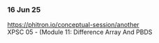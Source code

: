 ### 16 Jun 25  
https://phitron.io/conceptual-session/another  
XPSC 05 - (Module 11: Difference Array And PBDS
